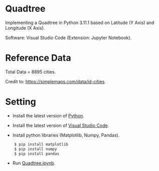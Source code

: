 # Quadtree

Implementing a Quadtree in Python 3.11.1 based on Latitude (Y Axis) and Longitude (X Axis).

Software: Visual Studio Code (Extension: Jupyter Notebook).

# Reference Data

Total Data = 8895 cities.

Credit to: https://simplemaps.com/data/id-cities.

# Setting

* Install the latest version of [Python](https://www.python.org/downloads/).

* Install the latest version of [Visual Studio Code](https://code.visualstudio.com/download).

* Install python libraries (Matplotlib, Numpy, Pandas).

```bash
    $ pip install matplotlib
    $ pip install numpy
    $ pip install pandas
```

* Run [Quadtree.ipynb](https://github.com/derryromeo/Quadtree/blob/main/Quadtree.ipynb).
